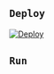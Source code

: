 ## ```Deploy```

[![Deploy](https://www.herokucdn.com/deploy/button.svg)](https://heroku.com/deploy?template=https://github.com/ownsanzzz/sanzbotzv2/)

## `Run`
